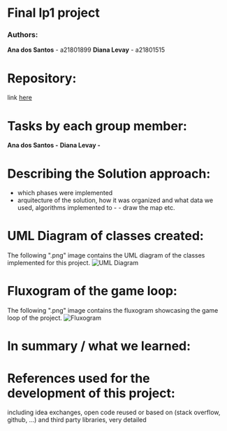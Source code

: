 # Final lp1 project

### Authors:
**Ana dos Santos** - a21801899
**Diana Levay** - a21801515

# Repository:
link [here](https://github.com/nanilevay/projeto_lp1_segunda_epoca)

# Tasks by each group member:
**Ana dos Santos -**
**Diana Levay -**

# Describing the Solution approach:
- which phases were implemented
- arquitecture of the solution, how it was organized and what data we used, algorithms implemented to - - draw the map etc.

# UML Diagram of classes created:
The following ".png" image contains the UML diagram of the classes implemented for this project.
![UML Diagram](URL)

# Fluxogram of the game loop:
The following ".png" image contains the fluxogram showcasing the game loop of the project.
![Fluxogram](URL)

# In summary / what we learned:

# References used for the development of this project:
including idea exchanges, open code reused or based on (stack overflow, github, ...) and third party libraries, very detailed







